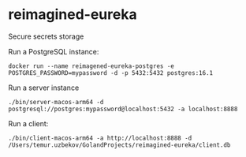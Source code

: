 # reimagined-eureka

Secure secrets storage

Run a PostgreSQL instance:  
```
docker run --name reimagened-eureka-postgres -e POSTGRES_PASSWORD=mypassword -d -p 5432:5432 postgres:16.1
```

Run a server instance
```
./bin/server-macos-arm64 -d postgresql://postgres:mypassword@localhost:5432 -a localhost:8888
```

Run a client:  
```
./bin/client-macos-arm64 -a http://localhost:8888 -d /Users/temur.uzbekov/GolandProjects/reimagined-eureka/client.db
```